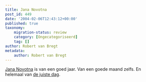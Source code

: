 ```yaml
---
title: Jana Novotna
post_id: 449
date: '2004-02-06T12:43:12+00:00'
published: true
taxonomy:
    migration-status: review
    category: [Ongecategoriseerd]
    tag: []
author: Robert van Bregt
metadata:
    author: Robert van Bregt
---
```

[Jana Novotna](http://groups.yahoo.com/group/jananovotnaclub/) is van een goed jaar. Van een goede maand zelfs. En helemaal van [de juiste dag](http://www.bastei.de/tag/10/10_02.htm).